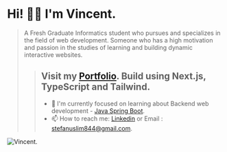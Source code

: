 # Hi! 👋🏻 I'm Vincent.

> A Fresh Graduate Informatics student who pursues and specializes in the field of web development. Someone who has a high motivation and passion in the studies of learning and building dynamic interactive websites.
>> ## Visit my [Portfolio](https://vincentt14.github.io/). Build using Next.js, TypeScript and Tailwind.
>> - 🚀 I'm currently focused on learning about Backend web development - <a href="https://spring.io/">Java Spring Boot</a>.
>> - 📫 How to reach me: [Linkedin](https://www.linkedin.com/in/vincent-240775185/) or Email : stefanuslim844@gmail.com.
>> 
![Vincent.](https://github.com/vincentt14/vincentt14/assets/75069457/c4c8342a-147a-46a9-a53f-4e443754dd0c)


<!--
Btw this is my undergraduate thesis project which uses Laravel to make a web-based diagnose application regarding diabetes mellitus disease called <a href="https://diacare.site">DiaCare</a>. You can give it a try til 26 june bcs Hostinger will expired.
 
I'm currently active in contributing <b>Fresh Graduate Academy (FGA) Digitalent held by Kominfo</b> about : <br>
<b>Scalable Web Services with Golang</b> at <a href="https://github.com/hacktiv8">Hacktiv8</a>. 

- 🚀 I'm currently focused on learning about Front-End web development - <a href="https://nextjs.org/">Next.js</a>.
- 📫 How to reach me: [Linkedin](https://www.linkedin.com/in/vincent-240775185/) or Email : stefanuslim844@gmail.com.
- ⚡ Fun fact: i like sports and learn bunch of new things that also related to web tech.
-->
